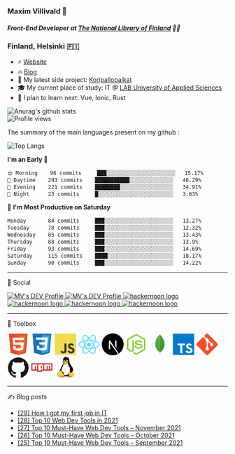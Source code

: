 ### Maxim Villivald 👋 
##### Front-End Developer at [The National Library of Finland](https://www.kansalliskirjasto.fi/en) 👨‍💻 
### Finland, Helsinki 🇫🇮

- ⚡️ [Website](https://villivald.com/)
- 🔥 [Blog](https://create-react-app.com/)
- 🏀 My latest side project: [Koripallopaikat](https://github.com/villivald/koripallopaikat)
- 🎓 My current place of study: IT @ [LAB University of Applied Sciences](https://lab.fi/en)
- 🚀 I plan to learn next: Vue, Ionic, Rust

![Anurag's github stats](https://github-readme-stats.vercel.app/api?username=villivald&show_icons=true&theme=radical) <br/>
![Profile views](https://gpvc.arturio.dev/villivald)

The summary of the main languages present on my github : 

![Top Langs](https://github-readme-stats.vercel.app/api/top-langs/?username=villivald&layout=compact)

<!--START_SECTION:waka-->
**I'm an Early 🐤** 

```text
🌞 Morning    96 commits     ███░░░░░░░░░░░░░░░░░░░░░░   15.17% 
🌆 Daytime    293 commits    ███████████░░░░░░░░░░░░░░   46.29% 
🌃 Evening    221 commits    ████████░░░░░░░░░░░░░░░░░   34.91% 
🌙 Night      23 commits     █░░░░░░░░░░░░░░░░░░░░░░░░   3.63%

```
📅 **I'm Most Productive on Saturday** 

```text
Monday       84 commits     ███░░░░░░░░░░░░░░░░░░░░░░   13.27% 
Tuesday      78 commits     ███░░░░░░░░░░░░░░░░░░░░░░   12.32% 
Wednesday    85 commits     ███░░░░░░░░░░░░░░░░░░░░░░   13.43% 
Thursday     88 commits     ███░░░░░░░░░░░░░░░░░░░░░░   13.9% 
Friday       93 commits     ███░░░░░░░░░░░░░░░░░░░░░░   14.69% 
Saturday     115 commits    ████░░░░░░░░░░░░░░░░░░░░░   18.17% 
Sunday       90 commits     ███░░░░░░░░░░░░░░░░░░░░░░   14.22%

```

<!--END_SECTION:waka-->

---

📱 Social

<a href="https://create-react-app.com/">
  <img src="https://i.imgur.com/CdFy6Q2.png" alt="MV's DEV Profile" height="60" width="60">
</a>
<a href="https://dev.to/villivald">
  <img src="https://d2fltix0v2e0sb.cloudfront.net/dev-badge.svg" alt="MV's DEV Profile" height="64" width="64">
</a>
<a href="https://hackernoon.com/u/villivald">
  <img alt="hackernoon logo" src="https://hackernoon.com/hn-icon.png" width="60" height="60"/>
</a>
<a href="https://www.linkedin.com/in/villivald">
  <img alt="hackernoon logo" src="https://i.imgur.com/3GY2eJw.png" width="64" height="64"/>
</a>
<a href="https://twitter.com/crapp_blog">
  <img alt="hackernoon logo" src="https://i.imgur.com/SnM7J4Q.png" width="64" height="64"/>
</a>
<a href="https://t.me/villivald">
  <img alt="hackernoon logo" src="https://i.imgur.com/YZlT2nQ.png" width="64" height="64"/>
</a>


---

🧰 Toolbox

<div>
<img src="https://github.com/devicons/devicon/blob/master/icons/html5/html5-original.svg" alt="html Logo" width="50" height="50"/> 
<img src="https://github.com/devicons/devicon/blob/master/icons/css3/css3-original.svg" alt="css Logo" width="50" height="50"/> 
<img src="https://github.com/devicons/devicon/blob/master/icons/javascript/javascript-original.svg" alt="JavaScript Logo" width="50" height="50"/> 
<img src="https://github.com/devicons/devicon/blob/master/icons/react/react-original.svg" alt="react Logo" width="50" height="50"/> 
<img src="https://github.com/devicons/devicon/blob/master/icons/nextjs/nextjs-original.svg" alt="next js Logo" width="50" height="50"/> 
<img src="https://github.com/devicons/devicon/blob/master/icons/nodejs/nodejs-original.svg" alt="node Logo" width="50" height="50"/> 
<img src="https://github.com/devicons/devicon/blob/master/icons/mongodb/mongodb-original.svg" alt="mongodb Logo" width="50" height="50"/>
<img src="https://github.com/devicons/devicon/blob/master/icons/typescript/typescript-original.svg" alt="TypeScript Logo" width="50" height="50"/> 
<img src="https://github.com/devicons/devicon/blob/master/icons/git/git-original.svg" alt="git Logo" width="50" height="50"/> 
<img src="https://github.com/devicons/devicon/blob/master/icons/github/github-original.svg" alt="github Logo" width="50" height="50"/> 
<img src="https://github.com/devicons/devicon/blob/master/icons/npm/npm-original-wordmark.svg" alt="npm Logo" width="50" height="50"/> 
<img src="https://github.com/devicons/devicon/blob/master/icons/linux/linux-original.svg" alt="linux Logo" width="50" height="50"/> 
</div>

---

✍️ Blog posts
<!-- BLOG-POST-LIST:START -->
- [[29] How I got my first job in IT](https://dev.to/villivald/29-how-i-got-my-first-job-in-it-30aj)
- [[28] Top 10 Web Dev Tools in 2021](https://dev.to/villivald/28-top-10-web-dev-tools-in-2021-1k4i)
- [[27] Top 10 Must-Have Web Dev Tools – November 2021](https://dev.to/villivald/27-top-10-must-have-web-dev-tools-november-2021-1j4c)
- [[26] Top 10 Must-Have Web Dev Tools – October 2021](https://dev.to/villivald/25-top-10-must-have-web-dev-tools-september-2021-200j)
- [[25] Top 10 Must-Have Web Dev Tools – September 2021](https://dev.to/villivald/25-top-10-must-have-web-dev-tools-september-2021-f9p)
<!-- BLOG-POST-LIST:END -->
